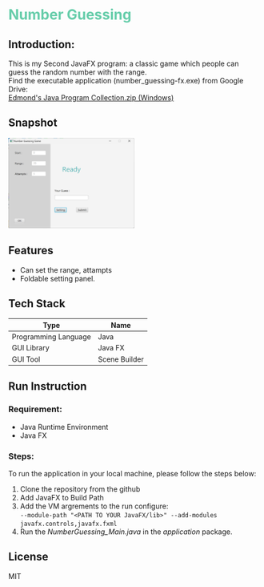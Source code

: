 # <font color=mediumaquamarine>Number Guessing </font>
## Introduction:
This is my Second JavaFX program: a classic game which people can guess the random number with the range.   
Find the executable application (number_guessing-fx.exe) from Google Drive:  
[Edmond's Java Program Collection.zip (Windows)](https://drive.google.com/file/d/1ve7sEscvtVldRKZU-B3VhaQdORteksQk/view?usp=drive_link)

## Snapshot
<img src="screenshot/ui-1.png" style="max-width: 50%"> 

## Features
- Can set the range, attampts
- Foldable setting panel.

## Tech Stack 
| Type | Name |
| ----------- | ----------- 
| Programming Language | Java |
| GUI Library | Java FX |
| GUI Tool | Scene Builder|

## Run Instruction
### Requirement:
- Java Runtime Environment
- Java FX
### Steps:   
To run the application in your local machine, please follow the steps below:
1. Clone the repository from the github  
2. Add JavaFX to Build Path
3. Add the VM argrements to the run configure:  
`--module-path "<PATH TO YOUR JavaFX/lib>" --add-modules javafx.controls,javafx.fxml`
4. Run the *NumberGuessing_Main.java* in the *application* package.

## License
MIT